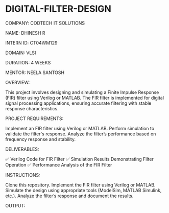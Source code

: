 # DIGITAL-FILTER-DESIGN

COMPANY: CODTECH IT SOLUTIONS

NAME: DHINESH R

INTERN ID: CT04WM129

DOMAIN: VLSI

DURATION: 4 WEEKS

MENTOR: NEELA SANTOSH

OVERVIEW:

This project involves designing and simulating a Finite Impulse Response (FIR) filter using Verilog or MATLAB. The FIR filter is implemented for digital signal processing applications, ensuring accurate filtering with stable response characteristics.

PROJECT REQUIREMENTS:

Implement an FIR filter using Verilog or MATLAB. Perform simulation to validate the filter's response. Analyze the filter’s performance based on frequency response and stability.

DELIVERABLES:

✅ Verilog Code for FIR Filter ✅ Simulation Results Demonstrating Filter Operation ✅ Performance Analysis of the FIR Filter

INSTRUCTIONS:

Clone this repository. Implement the FIR filter using Verilog or MATLAB. Simulate the design using appropriate tools (ModelSim, MATLAB Simulink, etc.). Analyze the filter’s response and document the results.

OUTPUT:

